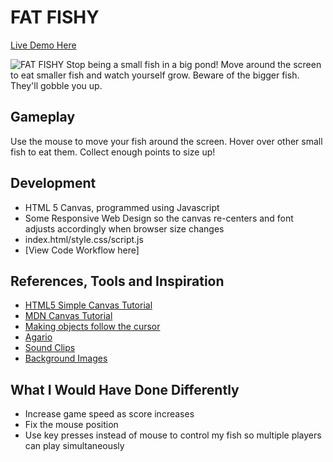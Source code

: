 # FAT FISHY

[Live Demo Here](https://wdi-sg.github.io/wdi-project-1-shirongfoo/)

![FAT FISHY](http://i.imgur.com/n5SFJEc.png)
Stop being a small fish in a big pond!  Move around the screen to eat smaller fish and watch yourself grow.  Beware of the bigger fish.  They'll gobble you up.

## Gameplay
Use the mouse to move your fish around the screen.
Hover over other small fish to eat them.
Collect enough points to size up!

## Development
* HTML 5 Canvas, programmed using Javascript
* Some Responsive Web Design so the canvas re-centers and font adjusts accordingly when browser size changes
* index.html/style.css/script.js
* [View Code Workflow here]

## References, Tools and Inspiration
* [HTML5 Simple Canvas Tutorial](https://html5gamedevelopment.com/html5-simple-canvas-tutorial/)
* [MDN Canvas Tutorial](https://developer.mozilla.org/en-US/docs/Web/API/Canvas_API/Tutorial)
* [Making objects follow the cursor](https://www.kirupa.com/canvas/follow_mouse_cursor.htm)
* [Agario](http://www.crazygames.com/game/agario)
* [Sound Clips](http://soundbible.com/)
* [Background Images](https://dribbble.com/tags/sidescroller_background)

## What I Would Have Done Differently
* Increase game speed as score increases
* Fix the mouse position
* Use key presses instead of mouse to control my fish so multiple players can play simultaneously
